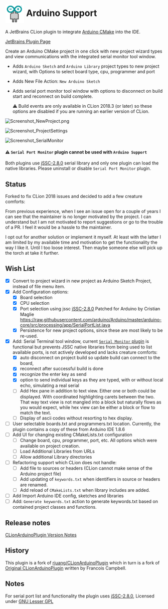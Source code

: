 # <img src="resources/META-INF/pluginIcon.svg" alt="pluginIcon.svg" width="60" align="absmiddle"/> Arduino Support

A JetBrains CLion plugin to integrate
[Arduino CMake](https://github.com/francoiscampbell/arduino-cmake) into the IDE.

[JetBrains Plugin Page](https://plugins.jetbrains.com/plugin/11301-arduino-support)

Create an Arduino CMake project in one click with new project wizard types and view
communications with the integrated serial monitor tool window.

* Adds `Arduino Sketch` and `Arduino Library` project types to new project wizard, with Options
  to select board type, cpu, programmer and port

* Adds New File Action: `New Arduino Sketch`

* Adds serial port monitor tool window with options to disconnect on build start and
  reconnect on build complete.

  :warning: Build events are only available in CLion 2018.3 (or later) so these options are
  disabled if you are running an earlier version of CLion.

![Screenshot_NewProject.png](https://github.com/vsch/CLionArduinoPlugin/raw/master/assets/images/Screenshot_NewProject.png)

![Screenshot_ProjectSettings](https://github.com/vsch/CLionArduinoPlugin/raw/master/assets/images/Screenshot_ProjectSettings.png)

![Screenshot_SerialMonitor](https://github.com/vsch/CLionArduinoPlugin/raw/master/assets/images/Screenshot_SerialMonitor.png)

#### :warning: `Serial Port Monitor` plugin cannot be used with `Arduino Support`

Both plugins use [jSSC-2.8.0] serial library and only one plugin can load the native libraries.
Please uninstall or disable `Serial Port Monitor` plugin.

## Status

Forked to fix CLion 2018 issues and decided to add a few creature comforts:

From previous experience, when I see an issue open for a couple of years I can see that the
maintainer is no longer motivated by the project. I can understand but I am not motivated to
report suggestions or go to the trouble of a PR. I feel it would be a hassle to the maintainer.

I opt out for another solution or implement it myself. At least with the latter I am limited by
my available time and motivation to get the functionality the way I like it. Until I too loose
interest. Then maybe someone else will pick up the torch at take it further.

## Wish List

* [x] Convert to project wizard in new project as Arduino Sketch Project, instead of file menu
      item.
* [x] Add Configuration options:
  * [x] Board selection
  * [x] CPU selection
  * [x] Port selection using jssc [jSSC-2.8.0]
        Patched for Arduino by Cristian Maglie
        https://raw.githubusercontent.com/arduino/Arduino/master/arduino-core/src/processing/app/SerialPortList.java
  * [x] Persistence for new project options, since these are most likely to be re-used.
* [x] Add: Serial Terminal tool window, current
      [`Serial Monitor` plugin](https://plugins.jetbrains.com/plugin/8031-serial-port-monitor)
      is functional but prevents JSSC native libraries from being used to list available ports,
      is not actively developed and lacks creature comforts:
  * [x] auto disconnect on project build so update build can connect to the board,
  * [x] reconnect after successful build is done
  * [x] recognize the enter key as send
  * [x] option to send individual keys as they are typed, with or without local echo, simulating
        a real serial
  * [ ] Add Hex pane in addition to text view. Either one or both could be displayed. With
        coordinated highlighting carets between the two. That way text view is not mangled into
        a block but naturally flows as you would expect, while hex view can be either a block or
        flow to match the text.
  * [ ] Display of ascii codes without resorting to hex display.
* [ ] User selectable boards.txt and programmers.txt location. Currently, the plugin contains
  a copy of these from Arduino IDE 1.8.6
* [ ] Add UI for changing existing CMakeLists.txt configuration
  * [ ] Change board, cpu, programmer, port, etc. All options which were available on project
        creation.
  * [ ] Load Additional Libraries from URLs
  * [ ] Allow additional Library directories
* [ ] Refactoring support which CLion does not handle:
  * [ ] Add file to sources or headers (CLion cannot make sense of the Arduino project file)
  * [ ] Add updating of `keywords.txt` when identifiers in source or headers are renamed.
  * [ ] Add reload of `CMakeLists.txt` when library includes are added.
* [ ] Add Import Arduino IDE config, sketches and libraries
* [ ] Add: `Generate keywords.txt` action to generate keywords.txt based on contained project
      classes and functions.

## Release notes

[CLionArduinoPlugin Version Notes](VERSION.md)

## History

This plugin is a fork of
[rjuang/CLionArduinoPlugin](https://github.com/rjuang/CLionArduinoPlugin) which in turn is a
fork of [Original CLionArduinoPlugin](https://github.com/francoiscampbell/CLionArduinoPlugin)
written by Francois Campbell.

## Notes

For serial port list and functionality the plugin uses
[jSSC-2.8.0], Licensed under
[GNU Lesser GPL](http://www.gnu.org/licenses/lgpl.html)


[jSSC-2.8.0]: https://github.com/scream3r/java-simple-serial-connector

